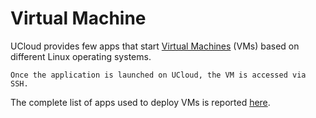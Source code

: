 # Virtual Machine

UCloud provides few apps that start [Virtual Machines](https://cloud.sdu.dk/app/applications?tag=Virtual%20Machines&itemsPerPage=25&page=0) (VMs) based on different Linux operating systems.

``` {note}
Once the application is launched on UCloud, the VM is accessed via SSH.
```

The complete list of apps used to deploy VMs is reported [here](../tags/VMs.md).
